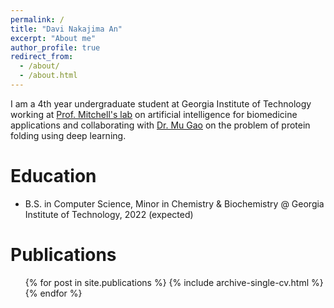```yaml
---
permalink: /
title: "Davi Nakajima An"
excerpt: "About me"
author_profile: true
redirect_from: 
  - /about/
  - /about.html
---
```


I am a 4th year undergraduate student at Georgia Institute of Technology working at [Prof. Mitchell's lab](https://sites.gatech.edu/cassie-mitchell-lab/) on artificial intelligence for biomedicine applications and collaborating with [Dr. Mu Gao](https://sites.gatech.edu/cssb/mu-gao/) on the problem of protein folding using deep learning.

Education
======
* B.S. in Computer Science, Minor in Chemistry & Biochemistry @ Georgia Institute of Technology, 2022 (expected)

Publications
======
  <ul>{% for post in site.publications %}
    {% include archive-single-cv.html %}
  {% endfor %}</ul>

